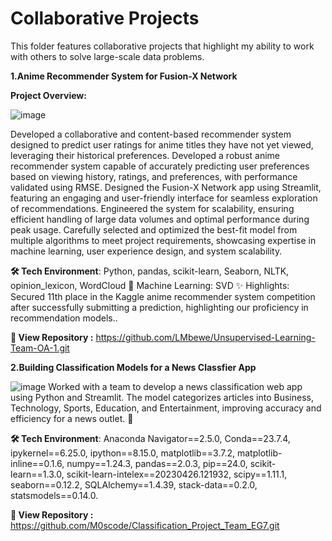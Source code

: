 # Collaborative Projects

This folder features collaborative projects that highlight my ability to work with others to solve large-scale data problems.


**1.Anime Recommender System for Fusion-X Network**

**Project Overview:**

![image](https://github.com/user-attachments/assets/8b68f3ca-68e7-48bd-9d1c-8ece3b17650a)

Developed a collaborative and content-based recommender system designed to predict user ratings for anime titles they have not yet viewed, leveraging their historical preferences.
Developed a robust anime recommender system capable of accurately predicting user preferences based on viewing history, ratings, and preferences, with performance validated using RMSE. Designed the Fusion-X Network app using Streamlit, featuring an engaging and user-friendly interface for seamless exploration of recommendations. Engineered the system for scalability, ensuring efficient handling of large data volumes and optimal performance during peak usage. Carefully selected and optimized the best-fit model from multiple algorithms to meet project requirements, showcasing expertise in machine learning, user experience design, and system scalability.

**🛠️ Tech Environment**: Python, pandas, scikit-learn, Seaborn, NLTK, opinion_lexicon, WordCloud 🤖 Machine Learning: SVD ✨ Highlights: Secured 11th place in the Kaggle anime recommender system competition after successfully submitting a prediction, highlighting our proficiency in recommendation models.. 

**📂 View Repository :** https://github.com/LMbewe/Unsupervised-Learning-Team-OA-1.git

**2.Building Classification Models for a News Classfier App**

![image](https://th.bing.com/th/id/OIP.1JyZhfF-ukbT0tB-2wAXcgHaE7?w=690&h=459&rs=1&pid=ImgDetMain)
Worked with a team to develop a news classification web app using Python and Streamlit. The model categorizes articles into Business, Technology, Sports, Education, and Entertainment, improving accuracy and efficiency for a news outlet. 🚀

**🛠️ Tech Environment**: Anaconda Navigator==2.5.0, Conda==23.7.4, ipykernel==6.25.0, ipython==8.15.0, matplotlib==3.7.2, matplotlib-inline==0.1.6, numpy==1.24.3, pandas==2.0.3, pip==24.0, scikit-learn==1.3.0, scikit-learn-intelex==20230426.121932, scipy==1.11.1, seaborn==0.12.2, SQLAlchemy==1.4.39, stack-data==0.2.0, statsmodels==0.14.0.

**📂 View Repository :** https://github.com/M0scode/Classification_Project_Team_EG7.git
